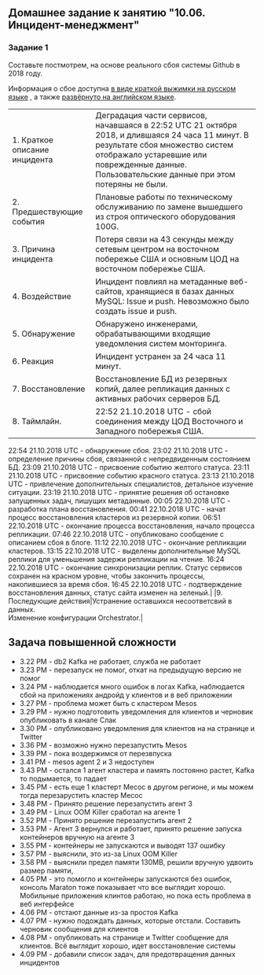 ## Домашнее задание к занятию "10.06. Инцидент-менеджмент"

### Задание 1

Составьте постмотрем, на основе реального сбоя системы Github в 2018 году.

Информация о сбое доступна [в виде краткой выжимки на русском языке](https://habr.com/ru/post/427301/) , а
также [развёрнуто на английском языке](https://github.blog/2018-10-30-oct21-post-incident-analysis/).  

|       |       |
|:-------|:-------|
|1. Краткое описание инцидента  |Деградация части сервисов, начавшаяся в 22:52 UTC 21 октября 2018, и длившаяся 24 часа 11 минут. В результате сбоя множество систем отображало устаревшие или поврежденные данные. Пользовательские данные при этом потеряны не были.|
|2. Предшествующие события  |Плановые работы по техническому обслуживанию по замене вышедшего из строя оптического оборудования 100G.|
|3. Причина инцидента  |Потеря связи на 43 секунды между сетевым центром на восточном побережье США и основным ЦОД на восточном побережье США.|
|4. Воздействие        |Инцидент повлиял на метаданные веб-сайтов, хранящиеся в базах данных MySQL: Issue и push. Невозможно было создать issue и push.|
|5. Обнаружение        |Обнаружено инженерами, обрабатывающими входящие уведомления систем монторинга.|
|6. Реакция            |Инцидент устранен за 24 часа 11 минут.|
|7. Восстановление     |Восстановление БД из резервных копий, далее репликация данных с активных рабочих серверов БД.|
|8. Таймлайн.|22:52 21.10.2018 UTC - сбой соединения между ЦОД Восточного и Западного побережья США.
22:54 21.10.2018 UTC - обнаружение сбоя.
23:02 21.10.2018 UTC - определение причины сбоя, связанной с непредвиденным состоянием БД.
23:09 21.10.2018 UTC - присвоение событию желтого статуса.
23:11 21.10.2018 UTC - присвоение событию красного статуса.
23:13 21.10.2018 UTC - привлечение дополнительных специалистов, детальное изучение ситуации.
23:19 21.10.2018 UTC - принятие решения об остановке запущенных задач, пишущих метаданные.
00:05 22.10.2018 UTC - разработка плана восстановления.
00:41 22.10.2018 UTC - начат процесс восстановления кластеров из резервной копии.
06:51 22.10.2018 UTC - окончание процесса восстановления, начало процесса репликации.
07:46 22.10.2018 UTC - опубликовано сообщение с описанием сбоя в блоге.
11:12 22.10.2018 UTC - окончание репликации кластеров.
13:15 22.10.2018 UTC - выделены дополнительные MySQL реплики для уменьшения задержи репликации на чтение.
16:24 22.10.2018 UTC - окончание синхронизации реплик. Статус сервисов сохранен на красном уровне, чтобы закончить процессы, накопившиеся за время сбоя.
16:45 22.10.2018 UTC - подтверждение восстановления данных, статус сайта изменен на зеленый.|
|9. Последующие действия|Устранение оставшихся несоответсвий в данных.  <br>Изменение конфигурации Orchestrator.|


## Задача повышенной сложности


- 3.22 PM - db2 Kafka не работает, служба не работает 
- 3.23 PM - перезапуск не помог, откат на предыдущую версию не помог
- 3.24 PM - наблюдается много ошибок в логах Kafka, наблюдается сбой на приложениях андройд у клиентов и в веб приложении
- 3.27 PM - проблема может быть с кластером Mesos 
- 3.29 PM - нужно подготовить уведомления для клиентов и черновик опубликовать в канале Слак
- 3.30 PM - опубликовано уведомления для клиентов на на странице и Twitter 
- 3.36 PM - возможно нужно перезапустить Mesos 
- 3.39 PM - пока воздержимся от перезвпуска 
- 3.41 PM - mesos agent 2 и 3 недоступен 
- 3.43 PM - остался 1 агент кластера и память постоянно растет, Kafka то подымается, то падает 
- 3.45 PM - есть еще 1 кластерт Месос в другом регионе, и мы можем тогда перезарустить кластер Месос 
- 3.48 PM - Принято решение перезапустить агент 3 
- 3.49 PM - Linux OOM Killer сработал на агенте 1 
- 3.52 PM - Принято решение перезапустить агент 2 
- 3.53 PM - Агент 3 вернулся и работает, принято решение запуска контейнеров вручную на агенте 3 
- 3.55 PM - контейнеры не запускаются и выводят 137 ошибку 
- 3.57 PM - выяснили, это из-за Linux OOM Killer 
- 3.58 PM - выяснили предел памяти 130MB, решили вручную удвоить размер памяти, 
- 4.05 PM - это помогло и контейнеры запускаются без ошибок, консоль Maraton тоже показывает что все выглядит хорошо. Мобильные приложения клинтов работаю, но пока есть проблема в веб интерфейсе 
- 4.06 PM - отстают данные из-за простоя Kafka
- 4.07 PM - нужно подождать данных, которые отстали. Составить черновик сообщения для клиентов 
- 4.08 PM - опубликовать на странице и Twitter сообщение для клиентов. Всё выглядит хорошо, идет восстановление системы
- 4.09 PM - добавили список задач, для предотвращения данных инцидентов